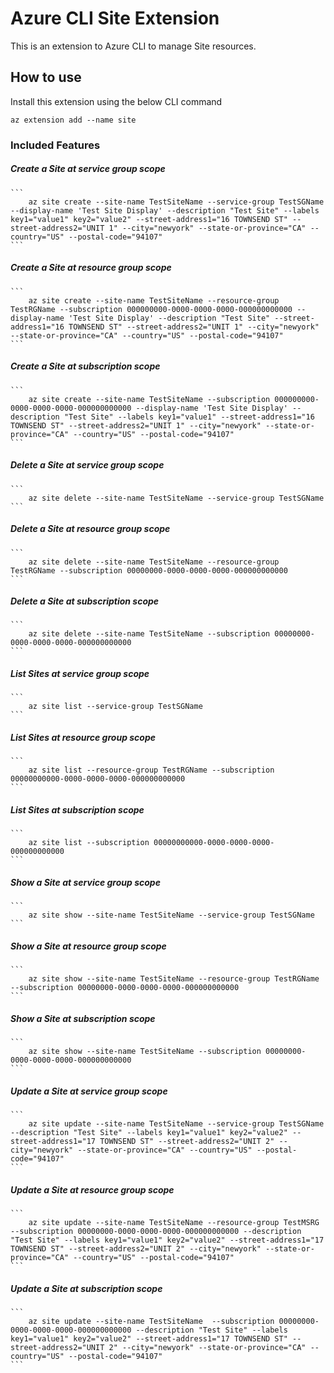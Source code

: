 # Azure CLI Site Extension #
This is an extension to Azure CLI to manage Site resources.

## How to use ##
Install this extension using the below CLI command
```
az extension add --name site
```

### Included Features ###
##### Create a Site at service group scope #####
    ```
        az site create --site-name TestSiteName --service-group TestSGName --display-name 'Test Site Display' --description "Test Site" --labels key1="value1" key2="value2" --street-address1="16 TOWNSEND ST" --street-address2="UNIT 1" --city="newyork" --state-or-province="CA" --country="US" --postal-code="94107"
    ```

##### Create a Site at resource group scope #####
    ```
        az site create --site-name TestSiteName --resource-group TestRGName --subscription 000000000-0000-0000-0000-000000000000 --display-name 'Test Site Display' --description "Test Site" --street-address1="16 TOWNSEND ST" --street-address2="UNIT 1" --city="newyork" --state-or-province="CA" --country="US" --postal-code="94107"
    ```

##### Create a Site at subscription scope #####
    ```
        az site create --site-name TestSiteName --subscription 000000000-0000-0000-0000-000000000000 --display-name 'Test Site Display' --description "Test Site" --labels key1="value1" --street-address1="16 TOWNSEND ST" --street-address2="UNIT 1" --city="newyork" --state-or-province="CA" --country="US" --postal-code="94107"
    ```

##### Delete a Site at service group scope #####
    ```
        az site delete --site-name TestSiteName --service-group TestSGName
    ```

##### Delete a Site at resource group scope #####
    ```
        az site delete --site-name TestSiteName --resource-group TestRGName --subscription 00000000-0000-0000-0000-000000000000
    ```

##### Delete a Site at subscription scope #####
    ```
        az site delete --site-name TestSiteName --subscription 00000000-0000-0000-0000-000000000000
    ```

##### List Sites at service group scope #####
    ```
        az site list --service-group TestSGName
    ```

##### List Sites at resource group scope #####
    ```
        az site list --resource-group TestRGName --subscription 00000000000-0000-0000-0000-000000000000
    ```

##### List Sites at subscription scope #####
    ```
        az site list --subscription 00000000000-0000-0000-0000-000000000000
    ```

##### Show a Site at service group scope #####
    ```
        az site show --site-name TestSiteName --service-group TestSGName
    ```

##### Show a Site at resource group scope #####
    ```
        az site show --site-name TestSiteName --resource-group TestRGName --subscription 00000000-0000-0000-0000-000000000000
    ```

##### Show a Site at subscription scope #####
    ```
        az site show --site-name TestSiteName --subscription 00000000-0000-0000-0000-000000000000
    ```

##### Update a Site at service group scope #####
    ```
        az site update --site-name TestSiteName --service-group TestSGName --description "Test Site" --labels key1="value1" key2="value2" --street-address1="17 TOWNSEND ST" --street-address2="UNIT 2" --city="newyork" --state-or-province="CA" --country="US" --postal-code="94107"
    ```

##### Update a Site at resource group scope #####
    ```
        az site update --site-name TestSiteName --resource-group TestMSRG --subscription 00000000-0000-0000-0000-000000000000 --description "Test Site" --labels key1="value1" key2="value2" --street-address1="17 TOWNSEND ST" --street-address2="UNIT 2" --city="newyork" --state-or-province="CA" --country="US" --postal-code="94107"
    ```

##### Update a Site at subscription scope #####
    ```
        az site update --site-name TestSiteName  --subscription 00000000-0000-0000-0000-000000000000 --description "Test Site" --labels key1="value1" key2="value2" --street-address1="17 TOWNSEND ST" --street-address2="UNIT 2" --city="newyork" --state-or-province="CA" --country="US" --postal-code="94107"
    ```